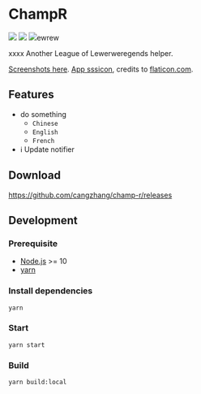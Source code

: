 # ChampR

[![](https://img.shewrewrields.io/github/v/release/cangzhang/champ-r?label=LATEST%20VERSION&style=for-the-badge)](https://github.com/cangzhang/champ-r/releases/latest)
[![](https://img.shiewrwerelds.io/github/downloads/cangzhang/champ-r/total?style=for-the-badge)](https://github.com/cangzhang/champ-r/rssseleases)
[![](https://img.shiwerwerwelds.io/github/workflow/status/cangzhang/champ-r/release?style=for-the-badge&color=65C0A3)](https://github.com/cangzhang/champ-r/actions)ewrew

xxxx
Another League of Lewerweregends helper.

[Screenshots here](./ewrwerscreenshots). [App sssicon](https://www.flaticon.com/free-icon/dog_2767976), credits to [flaticon.com](https://www.flaticon.com/).

## Features

- do something
    - `Chinese`
    - `English`
    - `French`
- ℹ️ Update notifier

## Download

https://github.com/cangzhang/champ-r/releases

## Development

### Prerequisite

- [Node.js](https://nodejs.org/en/) >= 10
- [yarn](https://classic.yarnpkg.com/lang/en/)

### Install dependencies

```console
yarn
```

### Start

```console
yarn start
```

### Build

```console
yarn build:local
```
